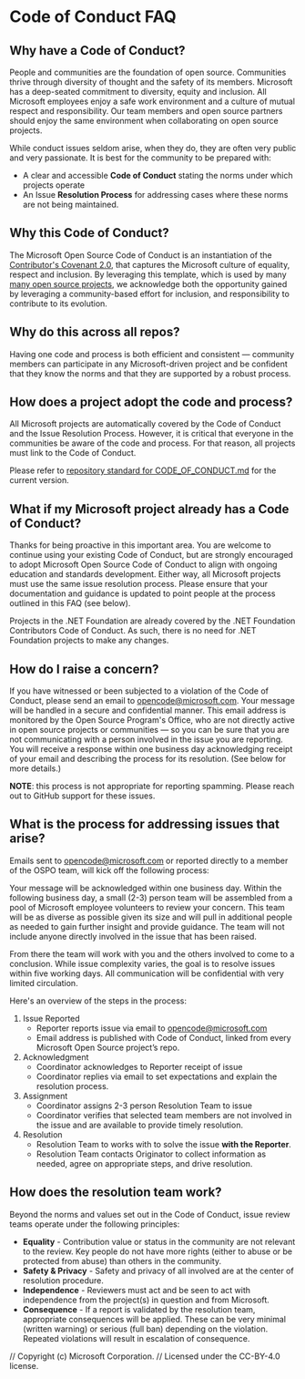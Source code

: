 # Code of Conduct FAQ


## Why have a Code of Conduct?
People and communities are the foundation of open source. Communities thrive through diversity of thought and the safety of its members. Microsoft has a deep-seated commitment to diversity, equity and inclusion. All Microsoft employees enjoy a safe work environment and a culture of mutual respect and responsibility. Our team members and open source partners should enjoy the same environment when collaborating on open source projects.

While conduct issues seldom arise, when they do, they are often very public and very passionate. It is best for the community to be prepared with:
* A clear and accessible **Code of Conduct** stating the norms under which projects operate
* An Issue **Resolution Process** for addressing cases where these norms are not being maintained.

## Why this Code of Conduct?
The Microsoft Open Source Code of Conduct is an instantiation of the [Contributor's Covenant 2.0](https://www.contributor-covenant.org/), that captures the Microsoft culture of equality, respect and inclusion. By leveraging this template, which is used by many [many open source projects](https://www.contributor-covenant.org/adopters/), we acknowledge both the opportunity gained by leveraging a community-based effort for inclusion, and responsibility to contribute to its evolution.

## Why do this across all repos?
Having one code and process is both efficient and consistent — community members can participate in any Microsoft-driven project and be confident that they know the norms and that they are supported by a robust process.

## How does a project adopt the code and process?
All Microsoft projects are automatically covered by the Code of Conduct and the Issue Resolution Process. However, it is critical that everyone in the communities be aware of the code and process. For that reason, all projects must link to the Code of Conduct.

Please refer to [repository standard for CODE_OF_CONDUCT.md](https://github.com/microsoft/repo-templates/blob/main/shared/CODE_OF_CONDUCT.md) for the current version.

## What if my Microsoft project already has a Code of Conduct?
Thanks for being proactive in this important area. You are welcome to continue using your existing Code of Conduct, but are strongly encouraged to adopt Microsoft Open Source Code of Conduct to align with ongoing education and standards development. Either way, all Microsoft projects must use the same issue resolution process. Please ensure that your documentation and guidance is updated to point people at the process outlined in this FAQ (see below).

Projects in the .NET Foundation are already covered by the .NET Foundation Contributors Code of Conduct. As such, there is no need for .NET Foundation projects to make any changes.

## How do I raise a concern?
If you have witnessed or been subjected to a violation of the Code of Conduct, please send an email to opencode@microsoft.com. Your message will be handled in a secure and confidential manner. This email address is monitored by the Open Source Program's Office, who are not directly active in open source projects or communities — so you can be sure that you are not communicating with a person involved in the issue you are reporting. You will receive a response within one business day acknowledging receipt of your email and describing the process for its resolution. (See below for more details.)

**NOTE**: this process is not appropriate for reporting spamming. Please reach out to GitHub support for these issues.

## What is the process for addressing issues that arise?
Emails sent to opencode@microsoft.com or reported directly to a member of the OSPO team, will kick off the following process:

Your message will be acknowledged within one business day.
Within the following business day, a small (2-3) person team will be assembled from a pool of Microsoft employee volunteers to review your concern. This team will be as diverse as possible given its size and will pull in additional people as needed to gain further insight and provide guidance. The team will not include anyone directly involved in the issue that has been raised.

From there the team will work with you and the others involved to come to a conclusion. While issue complexity varies, the goal is to resolve issues within five working days.
All communication will be confidential with very limited circulation.

Here's an overview of the steps in the process:

1. Issue Reported
   * Reporter reports issue via email to opencode@microsoft.com
   * Email address is published with Code of Conduct, linked from every Microsoft Open Source project’s repo.
2. Acknowledgment
   * Coordinator acknowledges to Reporter receipt of issue
   * Coordinator replies via email to set expectations and explain the resolution process.
3. Assignment
   * Coordinator assigns 2-3 person Resolution Team to issue
   * Coordinator verifies that selected team members are not involved in the issue and are available to provide timely resolution.
4. Resolution
   * Resolution Team to works with to solve the issue **with the Reporter**.
   * Resolution Team contacts Originator to collect information as needed, agree on appropriate steps, and drive resolution.

## How does the resolution team work?
Beyond the norms and values set out in the Code of Conduct, issue review teams operate under the following principles:

* **Equality** - Contribution value or status in the community are not relevant to the review. Key people do not have more rights (either to abuse or be protected from abuse) than others in the community.
*  **Safety & Privacy** - Safety and privacy of all involved are at the center of resolution procedure.
* **Independence** -  Reviewers must act and be seen to act with independence from the project(s) in question and from Microsoft.
* **Consequence** - If a report is validated by the resolution team, appropriate consequences will be applied. These can be very minimal (written warning) or serious (full ban) depending on the violation. Repeated violations will result in escalation of consequence.


// Copyright (c) Microsoft Corporation.
// Licensed under the CC-BY-4.0 license.
